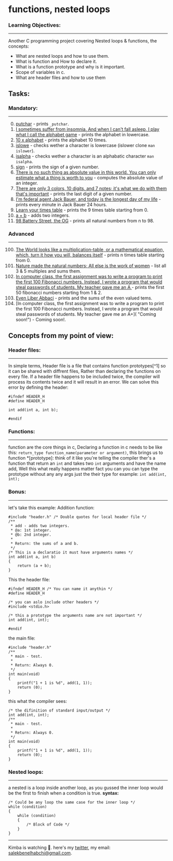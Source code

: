 # functions, nested loops
### Learning Objectives:
---
Another C programming project covering Nested loops & functions, the concepts:
 * What are nested loops and how to use them.
 * What is function and How to declare it.
 * What is a function prototype and why is it important.
 * Scope of variables in c.
 * What are header files and how to use them

## Tasks:

### Mandatory:
---
0. [putchar](https://github.com/sbe4658/alx-low_level_programming/blob/main/0x02-functions_nested_loops/0-putchar.c "_putchar") - prints `_putchar`.
1. [I sometimes suffer from insomnia. And when I can't fall asleep, I play what I call the alphabet game](https://github.com/sbe4658/alx-low_level_programming/blob/main/0x02-functions_nested_loops/1-alphabet.c "alphabet") - prints the alphabet in lowercase.
2. [10 x alphabet](https://github.com/sbe4658/alx-low_level_programming/blob/main/0x02-functions_nested_loops/2-print_alphabet_x10.c "10xalpha") - prints the alphabet 10 times.
3. [islowe](https://github.com/sbe4658/alx-low_level_programming/blob/main/0x02-functions_nested_loops/3-islower.c "islower") - checks wether a character is lowercase (islower clone `man islower`).
4. [isalpha](https://github.com/sbe4658/alx-low_level_programming/blob/main/0x02-functions_nested_loops/4-isalpha.c "isalpha") - checks wether a character is an alphabatic character `man isalpha`.
5. [sign](https://github.com/sbe4658/alx-low_level_programming/blob/main/0x02-functions_nested_loops/5-sign.c "sign") - prints the sign of a given number.
6. [There is no such thing as absolute value in this world. You can only estimate what a thing is worth to you](https://github.com/sbe4658/alx-low_level_programming/blob/main/0x02-functions_nested_loops/6-abs.c "abs") - computes the absolute value of an integer.
7. [There are only 3 colors, 10 digits, and 7 notes; it's what we do with them that's important](https://github.com/sbe4658/alx-low_level_programming/blob/main/0x02-functions_nested_loops/7-print_last_digit.c "last digit") - prints the last digit of a given number.
8. [I'm federal agent Jack Bauer, and today is the longest day of my life](https://github.com/sbe4658/alx-low_level_programming/blob/main/0x02-functions_nested_loops/8-24_hours.c "Jack Bauer") - prints every minute in Jack Bauer 24 hours.
9. [Learn your times table]( "https://github.com/sbe4658/alx-low_level_programming/blob/main/0x02-functions_nested_loops/9-times_table.c "times table") - prints the 9 times table starting from 0.
10. [a + b](https://github.com/sbe4658/alx-low_level_programming/blob/main/0x02-functions_nested_loops/10-add.c "Addition") - adds two integers.
11. [98 Battery Street, the OG](https://github.com/sbe4658/alx-low_level_programming/blob/main/0x02-functions_nested_loops/11-print_to_98.c "98") - prints all natural numbers from n to 98.

### Advanced
---
100. [The World looks like a multiplication-table, or a mathematical equation, which, turn it how you will, balances itself](https://github.com/sbe4658/alx-low_level_programming/blob/main/0x02-functions_nested_loops/100-times_table.c "times table") - prints n times table starting from 0.
101. [Nature made the natural numbers; All else is the work of women](https://github.com/sbe4658/alx-low_level_programming/blob/main/0x02-functions_nested_loops/101-natural.c "") - list all 3 & 5 multiples and sums them.
102. [In computer class, the first assignment was to write a program to print the first 100 Fibonacci numbers. Instead, I wrote a program that would steal passwords of students. My teacher gave me an A ](https://github.com/sbe4658/alx-low_level_programming/blob/main/0x02-functions_nested_loops/102-fibonacci.c "fibonacci") - prints the first 50 fibonacci numbers starting from 1 & 2.
103. [Even Liber Abbaci](https://github.com/sbe4658/alx-low_level_programming/blob/main/0x02-functions_nested_loops/104-fibonacci.c "fibonacci") - prints and the sums of the even valued tems.
104. [In computer class, the first assignment was to write a program to print the first 100 Fibonacci numbers. Instead, I wrote a program that would steal passwords of students. My teacher gave me an A+]( "Coming soon!") - Coming soon!.

## Concepts from my point of view:

### Header files:
---
In simple terms, Header file is a file that contains function prototypes[^1] so it can be shared with diffrent files, Rather than declaring the functions on every file.
If a header file happens to be included twice, the compiler will process its contents twice and it will result in an error. We can solve this error by defining the header:
~~~
#ifndef HEADER_H
#define HEADER_H

int add(int a, int b);

#endif
~~~
### Functions:
---
function are the core things in c, Declaring a function in c needs to be like this:
`return_type function_name(parameter or argument)`, this brings us to function *[prototype]: think of it like you're telling the compiler ther's a function that return an `int` and takes two `int` arguments and have the name add, Well this what really happens matter fact you can
you can type the prototype without any any args just the their type for example: `int add(int, int);`
### Bonus:
---
let's take this example:
Addition function:
~~~
#include "header.h" /* Double quotes for local header file */
/**
 * add - adds two integers.
 * @a: 1st integer.
 * @b: 2nd integer.
 *
 * Return: the sums of a and b.
 */
/* This is a declaratio it must have arguments names */
int add(int a, int b)
{
	return (a + b);
}
~~~
This the header file:
~~~
#ifndef HEADER_H /* You can name it anythin */
#define HEADER_H

/* you can aslo include other headers */
#include <stdio.h>

/* this a prototype the arguments name are not important */
int add(int, int);

#endif
~~~
the main file:
~~~
#include "header.h"
/**
 * main - test.
 *
 * Return: Always 0.
 */
int main(void)
{
	printf("1 + 1 is %d", add(1, 1));
	return (0);
}
~~~
this what the compiler sees:

~~~
/* the difinition of standard input/output */
int add(int, int);
/**
 * main - test.
 *
 * Return: Always 0.
 */
int main(void)
{
	printf("1 + 1 is %d", add(1, 1));
	return (0);
}
~~~
### Nested loops:
---
a nested is a loop inside another loop, as you gussed the inner loop would be the first to finish when a condition is true.
****syntax:****
~~~
/* Could be any loop the same case for the inner loop */
while (condition)
{
	while (condition)
	{
		/* Block of Code */
	}
}
~~~
___
Kimba is watching :lion:. here's my [twitter](https://twitter.com/MrBread46 "twitter"), my email: salekbenelhabchi@gmail.com.
